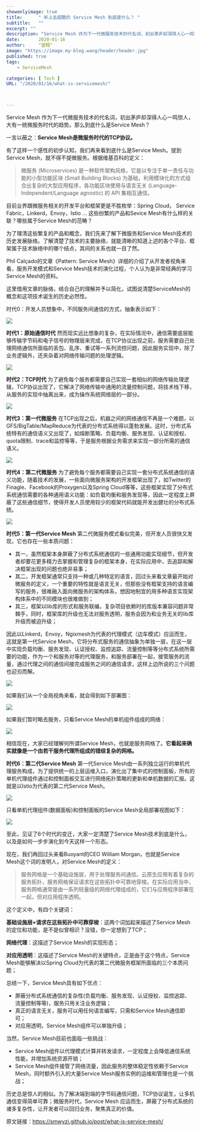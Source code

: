 ```yaml
---
showonlyimage: true
title:      " 听上去超酷的 Service Mesh 到底是什么？ "
subtitle:   ""
excerpt: ""
description: "Service Mesh 作为下一代微服务技术的代名词，初出茅庐却深得人心一鸣惊人，大有一统微服务时代的趋势。那么到底什么是Service Mesh？"
date:       2020-01-16
author:     "望翔"
image: "https://image.my-blog.wang/header/header.jpg"
published: true
tags:
    - ServiceMesh

categories: [ Tech ]
URL: "/2020/01/16/what-is-servicemesh/"



---
```


Service Mesh 作为下一代微服务技术的代名词，初出茅庐却深得人心一鸣惊人，大有一统微服务时代的趋势。那么到底什么是Service Mesh？

一言以蔽之：**Service Mesh是微服务时代的TCP协议。**

有了这样一个感性的初步认知，我们再来看到底什么是Service Mesh。提到Service Mesh，就不得不提微服务。根据维基百科的定义：

> 微服务 (Microservices) 是一种软件架构风格，它是以专注于单一责任与功能的小型功能区块 (Small Building Blocks) 为基础，利用模块化的方式组合出复杂的大型应用程序，各功能区块使用与语言无关 (Language-Independent/Language agnostic) 的 API 集相互通信。

目前业界跟微服务相关的开发平台和框架更是不胜枚举：Spring Cloud， Service Fabric，Linkerd，Envoy，Istio … 这些纷繁的产品和Sevice Mesh有什么样的关联？哪些属于Service Mesh的范畴？

为了理清这些繁复的产品和概念，我们先来了解下微服务和Service Mesh技术的历史发展脉络。了解清楚了技术的主要脉络，就能清晰的知道上述的各个平台、框架属于技术脉络中的哪个结点，其间的关系也就一目了然。

Phil Calçado的文章《Pattern: Service Mesh》详细的介绍了从开发者视角来看，服务开发模式和Service Mesh技术的演化过程，个人认为是非常经典的学习Service Mesh的资料。

这里借用文章的脉络，结合自己的理解并予以简化，试图说清楚ServiceMesh的概念和这项技术诞生的历史必然性。

时代0：开发人员想象中，不同服务间通信的方式，抽象表示如下：

![](https://image.my-blog.wang/2020-01-16-what-is-servicemesh/developer.png)

**时代1：原始通信时代**
然而现实远比想象的复杂，在实际情况中，通信需要底层能够传输字节码和电子信号的物理层来完成，在TCP协议出现之前，服务需要自己处理网络通信所面临的丢包、乱序、重试等一系列流控问题，因此服务实现中，除了业务逻辑外，还夹杂着对网络传输问题的处理逻辑。

![](https://image.my-blog.wang/2020-01-16-what-is-servicemesh/time1.png)

**时代2：TCP时代**
为了避免每个服务都需要自己实现一套相似的网络传输处理逻辑，TCP协议出现了，它解决了网络传输中通用的流量控制问题，将技术栈下移，从服务的实现中抽离出来，成为操作系统网络层的一部分。

![](https://image.my-blog.wang/2020-01-16-what-is-servicemesh/time2.png)

**时代3：第一代微服务**
在TCP出现之后，机器之间的网络通信不再是一个难题，以GFS/BigTable/MapReduce为代表的分布式系统得以蓬勃发展。这时，分布式系统特有的通信语义又出现了，如熔断策略、负载均衡、服务发现、认证和授权、quota限制、trace和监控等等，于是服务根据业务需求来实现一部分所需的通信语义。

![](https://image.my-blog.wang/2020-01-16-what-is-servicemesh/time3.png)

**时代4：第二代微服务**
为了避免每个服务都需要自己实现一套分布式系统通信的语义功能，随着技术的发展，一些面向微服务架构的开发框架出现了，如Twitter的Finagle、Facebook的Proxygen以及Spring Cloud等等，这些框架实现了分布式系统通信需要的各种通用语义功能：如负载均衡和服务发现等，因此一定程度上屏蔽了这些通信细节，使得开发人员使用较少的框架代码就能开发出健壮的分布式系统。

![](https://image.my-blog.wang/2020-01-16-what-is-servicemesh/time4.png)

**时代5：第一代Service Mesh**
第二代微服务模式看似完美，但开发人员很快又发现，它也存在一些本质问题：

- 其一，虽然框架本身屏蔽了分布式系统通信的一些通用功能实现细节，但开发者却要花更多精力去掌握和管理复杂的框架本身，在实际应用中，去追踪和解决框架出现的问题也绝非易事；
- 其二，开发框架通常只支持一种或几种特定的语言，回过头来看文章最开始对微服务的定义，一个重要的特性就是语言无关，但那些没有框架支持的语言编写的服务，很难融入面向微服务的架构体系，想因地制宜的用多种语言实现架构体系中的不同模块也很难做到；
- 其三，框架以lib库的形式和服务联编，复杂项目依赖时的库版本兼容问题非常棘手，同时，框架库的升级也无法对服务透明，服务会因为和业务无关的lib库升级而被迫升级；

因此以Linkerd，Envoy，Ngixmesh为代表的代理模式（边车模式）应运而生，这就是第一代Service Mesh，它将分布式服务的通信抽象为单独一层，在这一层中实现负载均衡、服务发现、认证授权、监控追踪、流量控制等等分布式系统所需要的功能，作为一个和服务对等的代理服务，和服务部署在一起，接管服务的流量，通过代理之间的通信间接完成服务之间的通信请求，这样上边所说的三个问题也迎刃而解。

![](https://image.my-blog.wang/2020-01-16-what-is-servicemesh/time5-1.png)

如果我们从一个全局视角来看，就会得到如下部署图：

![](https://image.my-blog.wang/2020-01-16-what-is-servicemesh/time5-2.png)

如果我们暂时略去服务，只看Service Mesh的单机组件组成的网络：

![](https://image.my-blog.wang/2020-01-16-what-is-servicemesh/time5-3.png)

相信现在，大家已经理解何所谓Service Mesh，也就是服务网格了。**它看起来确实就像是一个由若干服务代理所组成的错综复杂的网格。**

**时代6：第二代Service Mesh**
第一代Service Mesh由一系列独立运行的单机代理服务构成，为了提供统一的上层运维入口，演化出了集中式的控制面板，所有的单机代理组件通过和控制面板交互进行网络拓扑策略的更新和单机数据的汇报。这就是以Istio为代表的第二代Service Mesh。

![](https://image.my-blog.wang/2020-01-16-what-is-servicemesh/time6-1.png)

只看单机代理组件(数据面板)和控制面板的Service Mesh全局部署视图如下：

![](https://image.my-blog.wang/2020-01-16-what-is-servicemesh/time6-2.png)

至此，见证了6个时代的变迁，大家一定清楚了Service Mesh技术到底是什么，以及是如何一步步演化到今天这样一个形态。

现在，我们再回过头来看Buoyant的CEO William Morgan，也就是Service Mesh这个词的发明人，对Service Mesh的定义：

> 服务网格是一个基础设施层，用于处理服务间通信。云原生应用有着复杂的服务拓扑，服务网格保证请求在这些拓扑中可靠地穿梭。在实际应用当中，服务网格通常是由一系列轻量级的网络代理组成的，它们与应用程序部署在一起，但对应用程序透明。

这个定义中，有四个关键词：

**基础设施层+请求在这些拓扑中可靠穿梭**：这两个词加起来描述了Service Mesh的定位和功能，是不是似曾相识？没错，你一定想到了TCP；

**网络代理**：这描述了Service Mesh的实现形态；

**对应用透明**：这描述了Service Mesh的关键特点，正是由于这个特点，Service Mesh能够解决以Spring Cloud为代表的第二代微服务框架所面临的三个本质问题；

总结一下，Service Mesh具有如下优点：

- 屏蔽分布式系统通信的复杂性(负载均衡、服务发现、认证授权、监控追踪、流量控制等等)，服务只用关注业务逻辑；
- 真正的语言无关，服务可以用任何语言编写，只需和Service Mesh通信即可；
- 对应用透明，Service Mesh组件可以单独升级；

当然，Service Mesh目前也面临一些挑战：

- Service Mesh组件以代理模式计算并转发请求，一定程度上会降低通信系统性能，并增加系统资源开销；
- Service Mesh组件接管了网络流量，因此服务的整体稳定性依赖于Service Mesh，同时额外引入的大量Service Mesh服务实例的运维和管理也是一个挑战；

历史总是惊人的相似。为了解决端到端的字节码通信问题，TCP协议诞生，让多机通信变得简单可靠；微服务时代，Service Mesh 应运而生，屏蔽了分布式系统的诸多复杂性，让开发者可以回归业务，聚焦真正的价值。

原文链接：https://smwyzi.github.io/post/what-is-service-mesh/